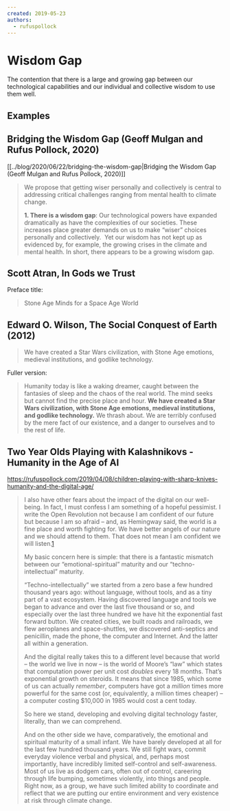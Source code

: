 ```yaml
---
created: 2019-05-23
authors:
  - rufuspollock
---
```


# Wisdom Gap

The contention that there is a large and growing gap between our technological capabilities and our individual and collective wisdom to use them well.

## Examples

## Bridging the Wisdom Gap (Geoff Mulgan and Rufus Pollock, 2020)

[[../blog/2020/06/22/bridging-the-wisdom-gap|Bridging the Wisdom Gap (Geoff Mulgan and Rufus Pollock, 2020)]]

> We propose that getting wiser personally and collectively is central to addressing critical challenges ranging from mental health to climate change.
> 
> **1. There is a wisdom gap**: Our technological powers have expanded dramatically as have the complexities of our societies. These increases place greater demands on us to make “wiser” choices personally and collectively.  Yet our wisdom has not kept up as evidenced by, for example, the growing crises in the climate and mental health. In short, there appears to be a growing wisdom gap.

## Scott Atran, In Gods we Trust

Preface title:

> Stone Age Minds for a Space Age World

## Edward O. Wilson, The Social Conquest of Earth (2012)

> We have created a Star Wars civilization, with Stone Age emotions, medieval institutions, and godlike technology.

Fuller version:

> Humanity today is like a waking dreamer, caught between the fantasies of sleep and the chaos of the real world. The mind seeks but cannot find the precise place and hour. **We have created a Star Wars civilization, with Stone Age emotions, medieval institutions, and godlike technology.** We thrash about. We are terribly confused by the mere fact of our existence, and a danger to ourselves and to the rest of life.

## Two Year Olds Playing with Kalashnikovs - Humanity in the Age of AI

https://rufuspollock.com/2019/04/08/children-playing-with-sharp-knives-humanity-and-the-digital-age/

> I also have other fears about the impact of the digital on our well-being. In fact, I must confess I am something of a hopeful pessimist. I write the Open Revolution not because I am confident of our future but because I am so afraid – and, as Hemingway said, the world is a fine place and worth fighting for. We have better angels of our nature and we should attend to them. That does not mean I am confident we will listen.[1](https://rufuspollock.com/2019/04/08/children-playing-with-sharp-knives-humanity-and-the-digital-age/#fn:1)
> 
> My basic concern here is simple: that there is a fantastic mismatch between our “emotional-spiritual” maturity and our “techno-intellectual” maturity.
> 
> “Techno-intellectually” we started from a zero base a few hundred thousand years ago: without language, without tools, and as a tiny part of a vast ecosystem. Having discovered language and tools we began to advance and over the last five thousand or so, and especially over the last three hundred we have hit the exponential fast forward button. We created cities, we built roads and railroads, we flew aeroplanes and space-shuttles, we discovered anti-septics and penicillin, made the phone, the computer and Internet. And the latter all within a generation.
> 
> And the digital really takes this to a different level because that world – the world we live in now – is the world of Moore’s “law” which states that computation power per unit cost _doubles_ every 18 months. That’s exponential growth on steroids. It means that since 1985, which some of us can actually _remember_, computers have got a _million_ times more powerful for the same cost (or, equivalently, a million times cheaper) – a computer costing $10,000 in 1985 would cost a cent today.
> 
> So here we stand, developing and evolving digital technology faster, literally, than we can comprehend.
> 
> And on the other side we have, comparatively, the emotional and spiritual maturity of a small infant. We have barely developed at all for the last few hundred thousand years. We still fight wars, commit everyday violence verbal and physical, and, perhaps most importantly, have incredibly limited self-control and self-awareness. Most of us live as dodgem cars, often out of control, careering through life bumping, sometimes violently, into things and people. Right now, as a group, we have such limited ability to coordinate and reflect that we are putting our entire environment and very existence at risk through climate change.